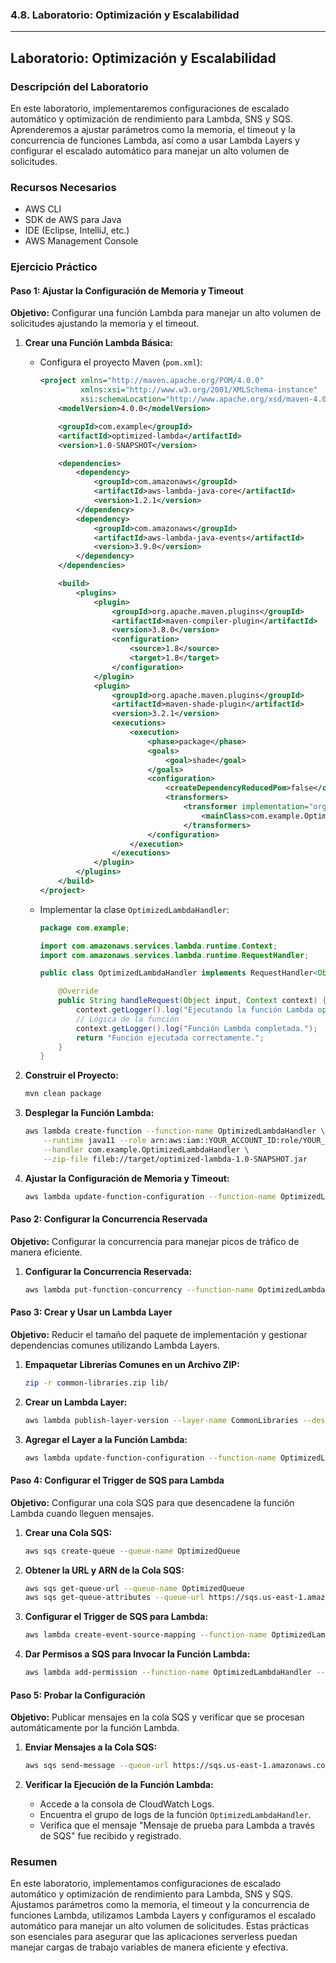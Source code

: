 ### 4.8. Laboratorio: Optimización y Escalabilidad

---

## Laboratorio: Optimización y Escalabilidad

### Descripción del Laboratorio

En este laboratorio, implementaremos configuraciones de escalado automático y optimización de rendimiento para Lambda, SNS y SQS. Aprenderemos a ajustar parámetros como la memoria, el timeout y la concurrencia de funciones Lambda, así como a usar Lambda Layers y configurar el escalado automático para manejar un alto volumen de solicitudes.

### Recursos Necesarios

- AWS CLI
- SDK de AWS para Java
- IDE (Eclipse, IntelliJ, etc.)
- AWS Management Console

### Ejercicio Práctico

#### Paso 1: Ajustar la Configuración de Memoria y Timeout

**Objetivo:** Configurar una función Lambda para manejar un alto volumen de solicitudes ajustando la memoria y el timeout.

1. **Crear una Función Lambda Básica:**

   - Configura el proyecto Maven (`pom.xml`):

     ```xml
     <project xmlns="http://maven.apache.org/POM/4.0.0"
              xmlns:xsi="http://www.w3.org/2001/XMLSchema-instance"
              xsi:schemaLocation="http://www.apache.org/xsd/maven-4.0.0.xsd">
         <modelVersion>4.0.0</modelVersion>

         <groupId>com.example</groupId>
         <artifactId>optimized-lambda</artifactId>
         <version>1.0-SNAPSHOT</version>

         <dependencies>
             <dependency>
                 <groupId>com.amazonaws</groupId>
                 <artifactId>aws-lambda-java-core</artifactId>
                 <version>1.2.1</version>
             </dependency>
             <dependency>
                 <groupId>com.amazonaws</groupId>
                 <artifactId>aws-lambda-java-events</artifactId>
                 <version>3.9.0</version>
             </dependency>
         </dependencies>

         <build>
             <plugins>
                 <plugin>
                     <groupId>org.apache.maven.plugins</groupId>
                     <artifactId>maven-compiler-plugin</artifactId>
                     <version>3.8.0</version>
                     <configuration>
                         <source>1.8</source>
                         <target>1.8</target>
                     </configuration>
                 </plugin>
                 <plugin>
                     <groupId>org.apache.maven.plugins</groupId>
                     <artifactId>maven-shade-plugin</artifactId>
                     <version>3.2.1</version>
                     <executions>
                         <execution>
                             <phase>package</phase>
                             <goals>
                                 <goal>shade</goal>
                             </goals>
                             <configuration>
                                 <createDependencyReducedPom>false</createDependencyReducedPom>
                                 <transformers>
                                     <transformer implementation="org.apache.maven.plugins.shade.resource.ManifestResourceTransformer">
                                         <mainClass>com.example.OptimizedLambdaHandler</mainClass>
                                     </transformers>
                             </configuration>
                         </execution>
                     </executions>
                 </plugin>
             </plugins>
         </build>
     </project>
     ```

   - Implementar la clase `OptimizedLambdaHandler`:

     ```java
     package com.example;

     import com.amazonaws.services.lambda.runtime.Context;
     import com.amazonaws.services.lambda.runtime.RequestHandler;

     public class OptimizedLambdaHandler implements RequestHandler<Object, String> {

         @Override
         public String handleRequest(Object input, Context context) {
             context.getLogger().log("Ejecutando la función Lambda optimizada...");
             // Lógica de la función
             context.getLogger().log("Función Lambda completada.");
             return "Función ejecutada correctamente.";
         }
     }
     ```

2. **Construir el Proyecto:**

   ```sh
   mvn clean package
   ```

3. **Desplegar la Función Lambda:**

   ```sh
   aws lambda create-function --function-name OptimizedLambdaHandler \
       --runtime java11 --role arn:aws:iam::YOUR_ACCOUNT_ID:role/YOUR_LAMBDA_ROLE \
       --handler com.example.OptimizedLambdaHandler \
       --zip-file fileb://target/optimized-lambda-1.0-SNAPSHOT.jar
   ```

4. **Ajustar la Configuración de Memoria y Timeout:**

   ```sh
   aws lambda update-function-configuration --function-name OptimizedLambdaHandler --memory-size 2048 --timeout 60
   ```

#### Paso 2: Configurar la Concurrencia Reservada

**Objetivo:** Configurar la concurrencia para manejar picos de tráfico de manera eficiente.

1. **Configurar la Concurrencia Reservada:**

   ```sh
   aws lambda put-function-concurrency --function-name OptimizedLambdaHandler --reserved-concurrent-executions 200
   ```

#### Paso 3: Crear y Usar un Lambda Layer

**Objetivo:** Reducir el tamaño del paquete de implementación y gestionar dependencias comunes utilizando Lambda Layers.

1. **Empaquetar Librerías Comunes en un Archivo ZIP:**

   ```sh
   zip -r common-libraries.zip lib/
   ```

2. **Crear un Lambda Layer:**

   ```sh
   aws lambda publish-layer-version --layer-name CommonLibraries --description "Librerías comunes para funciones Lambda" --zip-file fileb://common-libraries.zip --compatible-runtimes java11
   ```

3. **Agregar el Layer a la Función Lambda:**

   ```sh
   aws lambda update-function-configuration --function-name OptimizedLambdaHandler --layers arn:aws:lambda:us-east-1:123456789012:layer:CommonLibraries:1
   ```

#### Paso 4: Configurar el Trigger de SQS para Lambda

**Objetivo:** Configurar una cola SQS para que desencadene la función Lambda cuando lleguen mensajes.

1. **Crear una Cola SQS:**

   ```sh
   aws sqs create-queue --queue-name OptimizedQueue
   ```

2. **Obtener la URL y ARN de la Cola SQS:**

   ```sh
   aws sqs get-queue-url --queue-name OptimizedQueue
   aws sqs get-queue-attributes --queue-url https://sqs.us-east-1.amazonaws.com/123456789012/OptimizedQueue --attribute-names QueueArn
   ```

3. **Configurar el Trigger de SQS para Lambda:**

   ```sh
   aws lambda create-event-source-mapping --function-name OptimizedLambdaHandler --event-source-arn arn:aws:sqs:us-east-1:123456789012:OptimizedQueue --batch-size 10
   ```

4. **Dar Permisos a SQS para Invocar la Función Lambda:**

   ```sh
   aws lambda add-permission --function-name OptimizedLambdaHandler --statement-id sqs-invoke --action "lambda:InvokeFunction" --principal sqs.amazonaws.com --source-arn arn:aws:sqs:us-east-1:123456789012:OptimizedQueue
   ```

#### Paso 5: Probar la Configuración

**Objetivo:** Publicar mensajes en la cola SQS y verificar que se procesan automáticamente por la función Lambda.

1. **Enviar Mensajes a la Cola SQS:**

   ```sh
   aws sqs send-message --queue-url https://sqs.us-east-1.amazonaws.com/123456789012/OptimizedQueue --message-body "Mensaje de prueba para Lambda a través de SQS"
   ```

2. **Verificar la Ejecución de la Función Lambda:**
   - Accede a la consola de CloudWatch Logs.
   - Encuentra el grupo de logs de la función `OptimizedLambdaHandler`.
   - Verifica que el mensaje "Mensaje de prueba para Lambda a través de SQS" fue recibido y registrado.

### Resumen

En este laboratorio, implementamos configuraciones de escalado automático y optimización de rendimiento para Lambda, SNS y SQS. Ajustamos parámetros como la memoria, el timeout y la concurrencia de funciones Lambda, utilizamos Lambda Layers y configuramos el escalado automático para manejar un alto volumen de solicitudes. Estas prácticas son esenciales para asegurar que las aplicaciones serverless puedan manejar cargas de trabajo variables de manera eficiente y efectiva.